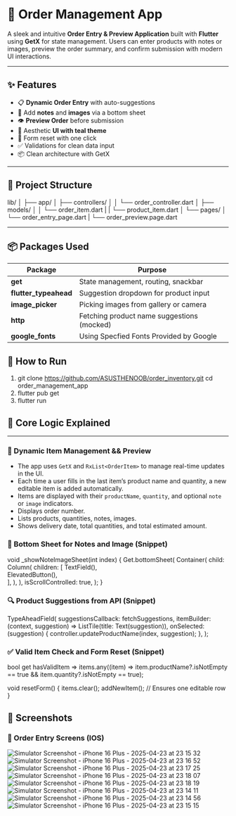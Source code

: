 # 🛒  Order Management App

A sleek and intuitive **Order Entry & Preview Application** built with **Flutter** using **GetX** for state management. Users can enter products with notes or images, preview the order summary, and confirm submission with modern UI interactions.

---

## ✨ Features

- 📋 **Dynamic Order Entry** with auto-suggestions
- 📝 Add **notes** and **images** via a bottom sheet
- 👁️ **Preview Order** before submission
- 🎨 Aesthetic **UI with teal theme**
- 🔄 Form reset with one click
- ✅ Validations for clean data input
- 📦 Clean architecture with GetX

---

## 📂 Project Structure

lib/
│
├── app/
│   ├── controllers/
│   │   └── order_controller.dart
│   ├── models/
│   │   └── order_item.dart
|   |   └── product_item.dart
│   └── pages/
│       └── order_entry_page.dart
|       └── order_preview.page.dart



---

## 📦 Packages Used

| Package                  | Purpose                                      |
|--------------------------|----------------------------------------------|
| **get**                  | State management, routing, snackbar          |
| **flutter_typeahead**    | Suggestion dropdown for product input        |
| **image_picker**         | Picking images from gallery or camera        |
| **http**                 | Fetching product name suggestions (mocked)   |
| **google_fonts**                 | Using Specfied Fonts Provided by Google


## 🚀 How to Run

1. git clone https://github.com/ASUSTHENOOB/order_inventory.git
cd order_management_app
2. flutter pub get
3. flutter run


## 🧠 Core Logic Explained

---

### 🔄 Dynamic Item Management && Preview

- The app uses `GetX` and `RxList<OrderItem>` to manage real-time updates in the UI.
- Each time a user fills in the last item’s product name and quantity, a new editable item is added automatically.
- Items are displayed with their `productName`, `quantity`, and optional `note` or `image` indicators.
- Displays order number.
- Lists products, quantities, notes, images.
- Shows delivery date, total quantities, and total estimated amount.

### 🧾 Bottom Sheet for Notes and Image (Snippet)

void _showNoteImageSheet(int index) {
  Get.bottomSheet(
    Container(
      child: Column(
        children: [
          TextField(),            
          ElevatedButton(),       
        ],
      ),
    ),
    isScrollControlled: true,
  );
}

### 🔍 Product Suggestions from API (Snippet)

TypeAheadField<String>(
  suggestionsCallback: fetchSuggestions,
  itemBuilder: (context, suggestion) =>
    ListTile(title: Text(suggestion)),
  onSelected: (suggestion) {
    controller.updateProductName(index, suggestion);
  },
);

### ✅ Valid Item Check and Form Reset (Snippet)

bool get hasValidItem =>
  items.any((item) => item.productName?.isNotEmpty == true && item.quantity?.isNotEmpty == true);

void resetForm() {
  items.clear();
  addNewItem(); // Ensures one editable row
}

## 📸 Screenshots

### 📝 Order Entry Screens (IOS)

![Simulator Screenshot - iPhone 16 Plus - 2025-04-23 at 23 15 32](https://github.com/user-attachments/assets/df5a8900-badf-4de5-9621-23da3ea8b794)
![Simulator Screenshot - iPhone 16 Plus - 2025-04-23 at 23 16 52](https://github.com/user-attachments/assets/2ec6e964-d5cc-4d81-af88-89c172d57433)
![Simulator Screenshot - iPhone 16 Plus - 2025-04-23 at 23 17 25](https://github.com/user-attachments/assets/3cd574de-0b43-47b3-bdff-5e77d269f9df)
![Simulator Screenshot - iPhone 16 Plus - 2025-04-23 at 23 18 07](https://github.com/user-attachments/assets/d51e2de6-01b8-4acc-8546-8bc5a15a1919)
![Simulator Screenshot - iPhone 16 Plus - 2025-04-23 at 23 18 19](https://github.com/user-attachments/assets/9081c1a0-68b0-4091-91c3-43fbfa733504)
![Simulator Screenshot - iPhone 16 Plus - 2025-04-23 at 23 14 11](https://github.com/user-attachments/assets/98396d7b-5712-4339-b72d-aede94bb7da7)
![Simulator Screenshot - iPhone 16 Plus - 2025-04-23 at 23 14 56](https://github.com/user-attachments/assets/ee63c993-bac9-4877-8313-d05c70c1058e)
![Simulator Screenshot - iPhone 16 Plus - 2025-04-23 at 23 15 15](https://github.com/user-attachments/assets/aea1da4d-35f7-4fa5-8b10-479c041a6c57)

